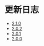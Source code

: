 
# 更新日志
* [2.1.0](http://www.layui.com/doc/base/changelog.html#2-1-0)
* [2.0.2](http://www.layui.com/doc/base/changelog.html#2-0-2)
* [2.0.1](http://www.layui.com/doc/base/changelog.html#2-0-1)
* [2.0.0](http://www.layui.com/doc/base/changelog.html#2-0-0)
